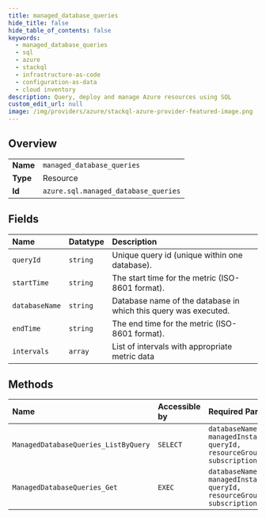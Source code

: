 ```yaml
---
title: managed_database_queries
hide_title: false
hide_table_of_contents: false
keywords:
  - managed_database_queries
  - sql
  - azure    
  - stackql
  - infrastructure-as-code
  - configuration-as-data
  - cloud inventory
description: Query, deploy and manage Azure resources using SQL
custom_edit_url: null
image: /img/providers/azure/stackql-azure-provider-featured-image.png
---
```

  
    

## Overview
<table><tbody>
<tr><td><b>Name</b></td><td><code>managed_database_queries</code></td></tr>
<tr><td><b>Type</b></td><td>Resource</td></tr>
<tr><td><b>Id</b></td><td><code>azure.sql.managed_database_queries</code></td></tr>
</tbody></table>

## Fields
| Name | Datatype | Description |
|:-----|:---------|:------------|
| `queryId` | `string` | Unique query id (unique within one database). |
| `startTime` | `string` | The start time for the metric (ISO-8601 format). |
| `databaseName` | `string` | Database name of the database in which this query was executed. |
| `endTime` | `string` | The end time for the metric (ISO-8601 format). |
| `intervals` | `array` | List of intervals with appropriate metric data |
## Methods
| Name | Accessible by | Required Params | Description |
|:-----|:--------------|:----------------|:------------|
| `ManagedDatabaseQueries_ListByQuery` | `SELECT` | `databaseName, managedInstanceName, queryId, resourceGroupName, subscriptionId` | Get query execution statistics by query id. |
| `ManagedDatabaseQueries_Get` | `EXEC` | `databaseName, managedInstanceName, queryId, resourceGroupName, subscriptionId` | Get query by query id. |

